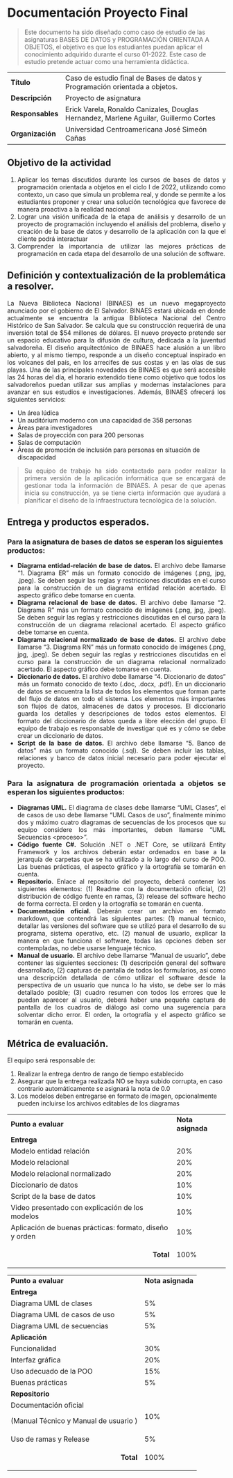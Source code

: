 
# Documentación Proyecto Final 

> Este documento ha sido diseñado como caso de estudio de las asignaturas BASES DE DATOS y PROGRAMACIÓN ORIENTADA A OBJETOS, el objetivo es que los estudiantes puedan aplicar el conocimiento adquirido durante el curso 01-2022. Este caso de estudio pretende actuar como una herramienta didáctica.


<table>
  <tr>
   <td><strong>Título</strong>
   </td>
   <td colspan="3" >Caso de estudio final de Bases de datos y Programación orientada a objetos.
   </td>
  </tr>
  <tr>
   <td><strong>Descripción</strong>
   </td>
   <td colspan="3" >Proyecto de asignatura 
   </td>
  </tr>
  <tr>
   <td><strong>Responsables</strong>
   </td>
   <td colspan="3" >Erick Varela, Ronaldo Canizales, Douglas Hernandez, Marlene Aguilar, Guillermo Cortes 
   </td>
  </tr>
  <tr>
   <td><strong>Organización</strong>
   </td>
   <td colspan="3" >Universidad Centroamericana José Simeón Cañas
   </td>
  </tr>
</table>


## Objetivo de la actividad

<div style="text-align: justify">

1. Aplicar los temas discutidos durante los cursos de bases de datos y programación orientada a objetos en el ciclo I de 2022, utilizando como contexto, un caso que simula un problema real, y donde se permite a los estudiantes proponer y crear una solución tecnológica que favorece de manera proactiva a la realidad nacional
2. Lograr una visión unificada de la etapa de análisis y desarrollo de un proyecto de programación incluyendo el análisis del problema, diseño y creación de la base de datos y desarrollo de la aplicación con la que el cliente podrá interactuar
3. Comprender la importancia de utilizar las mejores prácticas de programación en cada etapa del desarrollo de una solución de software.
</div> 

## Definición y contextualización de la problemática a resolver.
<div style="text-align: justify">

La Nueva Biblioteca Nacional (BINAES) es un nuevo megaproyecto anunciado por el gobierno de El Salvador. BINAES estará ubicada en donde actualmente se encuentra la antigua Biblioteca Nacional del Centro Histórico de San Salvador. Se calcula que su construcción requerirá de una inversión total de $54 millones de dólares. El nuevo proyecto pretende ser un espacio educativo para la difusión de cultura, dedicada a la juventud salvadoreña. El diseño arquitectónico de BINAES hace alusión a un libro abierto, y al mismo tiempo, responde a un diseño conceptual inspirado en los volcanes del país, en los arrecifes de sus costas y en las olas de sus playas. Una de las principales novedades de BINAES es que será accesible las 24 horas del día, el horario extendido tiene como objetivo que todos los salvadoreños puedan utilizar sus amplias y modernas instalaciones para avanzar en sus estudios e investigaciones. Además, BINAES ofrecerá los siguientes servicios:

</div>

* Un área lúdica 
* Un auditórium moderno con una capacidad de 358 personas
* Áreas para investigadores 
* Salas de proyección con para 200 personas 
* Salas de computación
* Áreas de promoción de inclusión para personas en situación de discapacidad

<div style="text-align: justify">

> Su equipo de trabajo ha sido contactado para poder realizar la primera versión de la aplicación informática que se encargará de gestionar toda la información de BINAES. A pesar de que apenas inicia su construcción, ya se tiene cierta información que ayudará a planificar el diseño de la infraestructura tecnológica de la solución. 

</div>

## Entrega y productos esperados.

### Para la asignatura de bases de datos se esperan los siguientes productos:

<div style="text-align: justify">

* **Diagrama entidad-relación de base de datos.** El archivo debe llamarse “1. Diagrama ER” más un formato conocido de imágenes (.png, jpg, .jpeg). Se deben seguir las reglas y restricciones discutidas en el curso para la construcción de un diagrama entidad relación acertado. El aspecto gráfico debe tomarse en cuenta.
* **Diagrama relacional de base de datos.** El archivo debe llamarse “2. Diagrama R” más un formato conocido de imágenes (.png, jpg, .jpeg). Se deben seguir las reglas y restricciones discutidas en el curso para la construcción de un diagrama relacional acertado. El aspecto gráfico debe tomarse en cuenta.
* **Diagrama relacional normalizado de base de datos.** El archivo debe llamarse “3. Diagrama RN” más un formato conocido de imágenes (.png, jpg, .jpeg). Se deben seguir las reglas y restricciones discutidas en el curso para la construcción de un diagrama relacional normalizado acertado. El aspecto gráfico debe tomarse en cuenta.
* **Diccionario de datos.** El archivo debe llamarse “4. Diccionario de datos” más un formato conocido de texto (.doc, .docx, .pdf). En un diccionario de datos se encuentra la lista de todos los elementos que forman parte del flujo de datos en todo el sistema. Los elementos más importantes son flujos de datos, almacenes de datos y procesos. El diccionario guarda los detalles y descripciones de todos estos elementos. El formato del diccionario de datos queda a libre elección del grupo. El equipo de trabajo es responsable de investigar qué es y cómo se debe crear un diccionario de datos.
* **Script de la base de datos.** El archivo debe llamarse “5. Banco de datos” más un formato conocido (.sql). Se deben incluir las tablas, relaciones y banco de datos inicial necesario para poder ejecutar el proyecto.

### Para la asignatura de programación orientada a objetos se esperan los siguientes productos:

* **Diagramas UML.** El diagrama de clases debe llamarse “UML Clases”, el de casos de uso debe llamarse “UML Casos de uso”, finalmente mínimo dos y máximo cuatro diagramas de secuencias de los procesos que su equipo considere los más importantes, deben llamarse “UML Secuencias &lt;proceso>”.
* **Código fuente C#.** Solución .NET o .NET Core, se utilizará Entity Framework y los archivos deberán estar ordenados en base a la jerarquía de carpetas que se ha utilizado a lo largo del curso de POO. Las buenas prácticas, el aspecto gráfico y la ortografía se tomarán en cuenta.
* **Repositorio.** Enlace al repositorio del proyecto, deberá contener los siguientes elementos: (1) Readme con la documentación oficial, (2) distribución de código fuente en ramas, (3) release del software hecho de forma correcta. El orden y la ortografía se tomarán en cuenta. 
* **Documentación oficial.** Deberán crear un archivo en formato markdown, que contendrá las siguientes partes: (1) manual técnico, detallar las versiones del software que se utilizó para el desarrollo de su programa, sistema operativo, etc. (2)  manual de usuario, explicar la manera en que funciona el software, todas las opciones deben ser contempladas, no debe usarse lenguaje técnico.
* **Manual de usuario.** El archivo debe llamarse “Manual de usuario”, debe contener las siguientes secciones: (1) descripción general del software desarrollado, (2) capturas de pantalla de todos los formularios, así como una descripción detallada de cómo utilizar el software desde la perspectiva de un usuario que nunca lo ha visto, se debe ser lo más detallado posible; (3) cuadro resumen con todos los errores que le puedan aparecer al usuario, deberá haber una pequeña captura de pantalla de los cuadros de diálogo así como una sugerencia para solventar dicho error. El orden, la ortografía y el aspecto gráfico se tomarán en cuenta.

</div>

## Métrica de evaluación.

El equipo será responsable de:
1. Realizar la entrega dentro de rango de tiempo establecido
2. Asegurar que la entrega realizada NO se haya subido corrupta, en caso contrario automáticamente se asignará la nota de 0.0
3. Los modelos deben entregarse en formato de imagen, opcionalmente pueden incluirse los archivos editables de los diagramas

<div style="text-align: center">

<table>
  <tr>
   <td>
<strong>Punto a evaluar</strong>
   </td>
   <td><strong>Nota asignada</strong>
   </td>
  </tr>
  <tr>
   <td colspan="2" ><strong>Entrega</strong>
   </td>
  </tr>
  <tr>
   <td>Modelo entidad relación
   </td>
   <td>20%
   </td>
  </tr>
  <tr>
   <td>Modelo relacional
   </td>
   <td>20%
   </td>
  </tr>
  <tr>
   <td>Modelo relacional normalizado
   </td>
   <td>20%
   </td>
  </tr>
  <tr>
   <td>Diccionario de datos
   </td>
   <td>10%
   </td>
  </tr>
  <tr>
   <td>Script de la base de datos
   </td>
   <td>10%
   </td>
  </tr>
  <tr>
   <td>Video presentado con explicación de los modelos
   </td>
   <td>10%
   </td>
  </tr>
  <tr>
   <td>Aplicación de buenas prácticas: formato, diseño y orden
   </td>
   <td>10%
   </td>
  </tr>
  <tr>
   <td><p style="text-align: right">
<strong>Total</strong></p>

   </td>
   <td>100%
   </td>
  </tr>
</table>



<table>
  <tr>
   <td><strong>Punto a evaluar</strong>
   </td>
   <td><strong>Nota asignada</strong>
   </td>
  </tr>
  <tr>
   <td colspan="2" ><strong>Entrega</strong>
   </td>
  </tr>
  <tr>
   <td>Diagrama UML de clases
   </td>
   <td>5%
   </td>
  </tr>
  <tr>
   <td>Diagrama UML de casos de uso
   </td>
   <td>5%
   </td>
  </tr>
  <tr>
   <td>Diagrama UML de secuencias
   </td>
   <td>5%
   </td>
  </tr>
  <tr>
   <td colspan="2" ><strong>Aplicación</strong>
   </td>
  </tr>
  <tr>
   <td>Funcionalidad
   </td>
   <td>30%
   </td>
  </tr>
  <tr>
   <td>Interfaz gráfica
   </td>
   <td>20%
   </td>
  </tr>
  <tr>
   <td>Uso adecuado de la POO
   </td>
   <td>15%
   </td>
  </tr>
  <tr>
   <td>Buenas prácticas
   </td>
   <td>5%
   </td>
  </tr>
  <tr>
   <td colspan="2" ><strong>Repositorio</strong>
   </td>
  </tr>
  <tr>
   <td>Documentación oficial 
<p>
(Manual Técnico y Manual de usuario )
   </td>
   <td>10%
   </td>
  </tr>
  <tr>
   <td>Uso de ramas y Release
   </td>
   <td>5%
   </td>
  </tr>
  <tr>
   <td><p style="text-align: right">
<strong>Total</strong></p>

   </td>
   <td>100%
   </td>
  </tr>
</table>


</div>